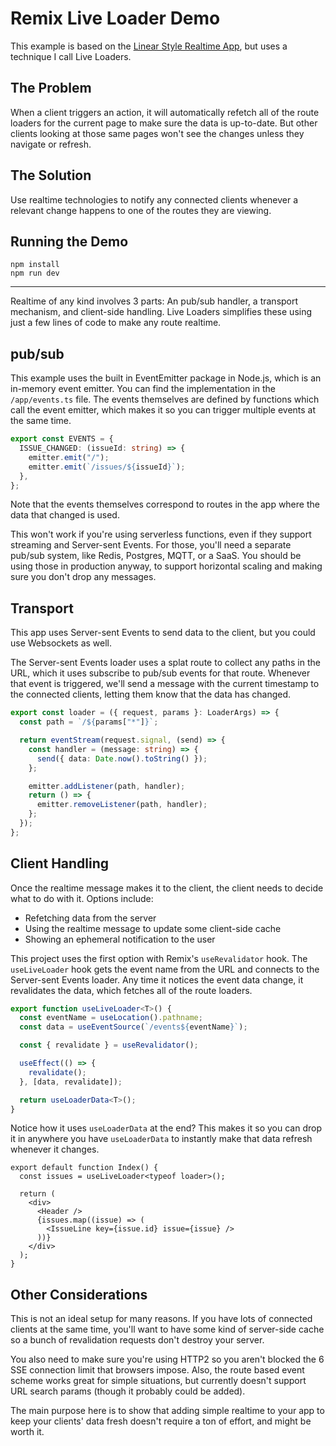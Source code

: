 # Remix Live Loader Demo

This example is based on the [Linear Style Realtime App](https://github.com/remix-run/examples/tree/main/_official-realtime-app), but uses a technique I call Live Loaders.

## The Problem

When a client triggers an action, it will automatically refetch all of the route loaders for the current page to make sure the data is up-to-date. But other clients looking at those same pages won't see the changes unless they navigate or refresh.

## The Solution

Use realtime technologies to notify any connected clients whenever a relevant change happens to one of the routes they are viewing.

## Running the Demo

```
npm install
npm run dev
```

---

Realtime of any kind involves 3 parts: An pub/sub handler, a transport mechanism, and client-side handling. Live Loaders simplifies these using just a few lines of code to make any route realtime.

## pub/sub

This example uses the built in EventEmitter package in Node.js, which is an in-memory event emitter. You can find the implementation in the `/app/events.ts` file. The events themselves are defined by functions which call the event emitter, which makes it so you can trigger multiple events at the same time.

```ts
export const EVENTS = {
  ISSUE_CHANGED: (issueId: string) => {
    emitter.emit("/");
    emitter.emit(`/issues/${issueId}`);
  },
};
```

Note that the events themselves correspond to routes in the app where the data that changed is used.

This won't work if you're using serverless functions, even if they support streaming and Server-sent Events. For those, you'll need a separate pub/sub system, like Redis, Postgres, MQTT, or a SaaS. You should be using those in production anyway, to support horizontal scaling and making sure you don't drop any messages.

## Transport

This app uses Server-sent Events to send data to the client, but you could use Websockets as well.

The Server-sent Events loader uses a splat route to collect any paths in the URL, which it uses subscribe to pub/sub events for that route. Whenever that event is triggered, we'll send a message with the current timestamp to the connected clients, letting them know that the data has changed.

```ts
export const loader = ({ request, params }: LoaderArgs) => {
  const path = `/${params["*"]}`;

  return eventStream(request.signal, (send) => {
    const handler = (message: string) => {
      send({ data: Date.now().toString() });
    };

    emitter.addListener(path, handler);
    return () => {
      emitter.removeListener(path, handler);
    };
  });
};
```

## Client Handling

Once the realtime message makes it to the client, the client needs to decide what to do with it. Options include:

- Refetching data from the server
- Using the realtime message to update some client-side cache
- Showing an ephemeral notification to the user

This project uses the first option with Remix's `useRevalidator` hook. The `useLiveLoader` hook gets the event name from the URL and connects to the Server-sent Events loader. Any time it notices the event data change, it revalidates the data, which fetches all of the route loaders.

```ts
export function useLiveLoader<T>() {
  const eventName = useLocation().pathname;
  const data = useEventSource(`/events${eventName}`);

  const { revalidate } = useRevalidator();

  useEffect(() => {
    revalidate();
  }, [data, revalidate]);

  return useLoaderData<T>();
}
```

Notice how it uses `useLoaderData` at the end? This makes it so you can drop it in anywhere you have `useLoaderData` to instantly make that data refresh whenever it changes.

```tsx
export default function Index() {
  const issues = useLiveLoader<typeof loader>();

  return (
    <div>
      <Header />
      {issues.map((issue) => (
        <IssueLine key={issue.id} issue={issue} />
      ))}
    </div>
  );
}
```

## Other Considerations

This is not an ideal setup for many reasons. If you have lots of connected clients at the same time, you'll want to have some kind of server-side cache so a bunch of revalidation requests don't destroy your server.

You also need to make sure you're using HTTP2 so you aren't blocked the 6 SSE connection limit that browsers impose. Also, the route based event scheme works great for simple situations, but currently doesn't support URL search params (though it probably could be added).

The main purpose here is to show that adding simple realtime to your app to keep your clients' data fresh doesn't require a ton of effort, and might be worth it.
